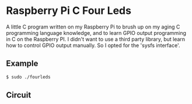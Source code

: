 # Raspberry Pi C Four Leds

A little C program written on my Raspberry Pi to brush up on my aging C programming language knowledge, and to learn GPIO output programming in C on the Raspberry PI.  I didn't want to use a third party library, but learn how to control GPIO output manually. So I opted for the 'sysfs interface'. 

## Example

```bash
$ sudo ./fourleds
```

## Circuit
